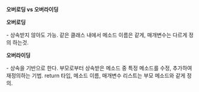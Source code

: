 **오버로딩 vs 오버라이딩**

**오버로딩**

\- 상속받지 않아도 가능. 같은 클래스 내에서 메소드 이름은 같게, 매개변수는 다르게 정의 하는것.

**오버라이딩**

\- 상속을 기반으로 한다. 부모로부터 상속받은 메소드 중 특정 메소드를 수정, 추가하여 재정의하는 기법. return 타입, 메소드 이름, 매개변수 리스트는 부모 메소드와 같게 정의.